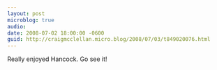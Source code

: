 ```yaml
---
layout: post
microblog: true
audio: 
date: 2008-07-02 18:00:00 -0600
guid: http://craigmcclellan.micro.blog/2008/07/03/t849020076.html
---
```

Really enjoyed Hancock. Go see it!
